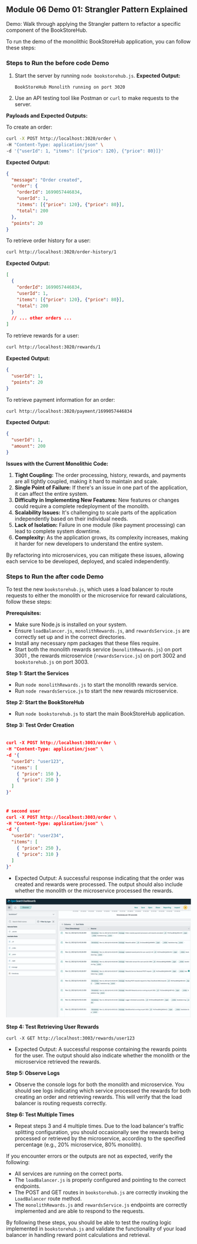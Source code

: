 
## Module 06 Demo 01: Strangler Pattern Explained
Demo: Walk through applying the Strangler pattern to refactor a specific component of the BookStoreHub.
 

To run the demo of the monolithic BookStoreHub application, you can follow these steps:

### Steps to Run the before code Demo

1. Start the server by running `node bookstorehub.js`.
   **Expected Output:**
   ```
   BookStoreHub Monolith running on port 3020

   ```
2. Use an API testing tool like Postman or `curl` to make requests to the server.

**Payloads and Expected Outputs:**

To create an order:
```bash
curl -X POST http://localhost:3020/order \
-H "Content-Type: application/json" \
-d '{"userId": 1, "items": [{"price": 120}, {"price": 80}]}'
```
**Expected Output:**
```json
{
  "message": "Order created",
  "order": {
    "orderId": 1699057446834,
    "userId": 1,
    "items": [{"price": 120}, {"price": 80}],
    "total": 200
  },
  "points": 20
}
```

To retrieve order history for a user:
```bash
curl http://localhost:3020/order-history/1
```
**Expected Output:**
```json
[
  {
    "orderId": 1699057446834,
    "userId": 1,
    "items": [{"price": 120}, {"price": 80}],
    "total": 200
  }
  // ... other orders ...
]
```

To retrieve rewards for a user:
```bash
curl http://localhost:3020/rewards/1
```
**Expected Output:**
```json
{
  "userId": 1,
  "points": 20
}
```

To retrieve payment information for an order:
```bash
curl http://localhost:3020/payment/1699057446834
```
**Expected Output:**
```json
{
  "userId": 1,
  "amount": 200
}
```


**Issues with the Current Monolithic Code:**

1. **Tight Coupling:** The order processing, history, rewards, and payments are all tightly coupled, making it hard to maintain and scale.
2. **Single Point of Failure:** If there's an issue in one part of the application, it can affect the entire system.
3. **Difficulty in Implementing New Features:** New features or changes could require a complete redeployment of the monolith.
4. **Scalability Issues:** It's challenging to scale parts of the application independently based on their individual needs.
5. **Lack of Isolation:** Failure in one module (like payment processing) can lead to complete system downtime.
6. **Complexity:** As the application grows, its complexity increases, making it harder for new developers to understand the entire system.

By refactoring into microservices, you can mitigate these issues, allowing each service to be developed, deployed, and scaled independently.



### Steps to Run the after code Demo

To test the new `bookstorehub.js`, which uses a load balancer to route requests to either the monolith or the microservice for reward calculations, follow these steps:

**Prerequisites:**

- Make sure Node.js is installed on your system.
- Ensure `loadBalancer.js`, `monolithRewards.js`, and `rewardsService.js` are correctly set up and in the correct directories.
- Install any necessary npm packages that these files require.
- Start both the monolith rewards service (`monolithRewards.js`) on port 3001 , the rewards microservice (`rewardsService.js`) on port 3002 and `bookstorehub.js` on port 3003.

**Step 1: Start the Services**

- Run `node monolithRewards.js` to start the monolith rewards service.
- Run `node rewardsService.js` to start the new rewards microservice.

**Step 2: Start the BookStoreHub**

- Run `node bookstorehub.js` to start the main BookStoreHub application.

**Step 3: Test Order Creation**

  ```json

  curl -X POST http://localhost:3003/order \
  -H "Content-Type: application/json" \
  -d '{
    "userId": "user123",
    "items": [
      { "price": 150 },
      { "price": 250 }
    ]
  }'


  # second user
  curl -X POST http://localhost:3003/order \
  -H "Content-Type: application/json" \
  -d '{
    "userId": "user234",
    "items": [
      { "price": 250 },
      { "price": 310 }
    ]
  }'
  
  ```

  - Expected Output: A successful response indicating that the order was created and rewards were processed. The output should also include whether the monolith or the microservice processed the rewards.

![Alt text](image.png)

**Step 4: Test Retrieving User Rewards**

  ```
  curl -X GET http://localhost:3003/rewards/user123
  ```


  - Expected Output: A successful response containing the rewards points for the user. The output should also indicate whether the monolith or the microservice retrieved the rewards.

**Step 5: Observe Logs**

- Observe the console logs for both the monolith and microservice. You should see logs indicating which service processed the rewards for both creating an order and retrieving rewards. This will verify that the load balancer is routing requests correctly.

**Step 6: Test Multiple Times**

- Repeat steps 3 and 4 multiple times. Due to the load balancer's traffic splitting configuration, you should occasionally see the rewards being processed or retrieved by the microservice, according to the specified percentage (e.g., 20% microservice, 80% monolith).

If you encounter errors or the outputs are not as expected, verify the following:

- All services are running on the correct ports.
- The `loadBalancer.js` is properly configured and pointing to the correct endpoints.
- The POST and GET routes in `bookstorehub.js` are correctly invoking the `LoadBalancer` route method.
- The `monolithRewards.js` and `rewardsService.js` endpoints are correctly implemented and are able to respond to the requests.

By following these steps, you should be able to test the routing logic implemented in `bookstorehub.js` and validate the functionality of your load balancer in handling reward point calculations and retrieval.